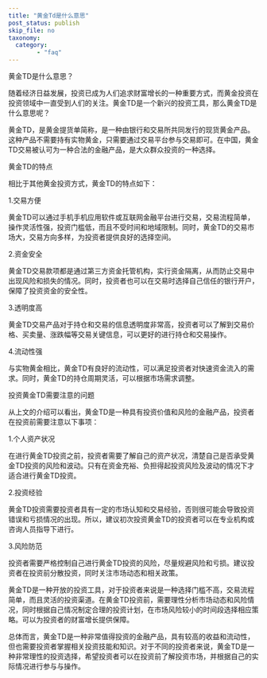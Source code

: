 ```yaml
---
title: "黄金Td是什么意思"
post_status: publish
skip_file: no
taxonomy:
  category:
        - "faq"
---
```


黄金TD是什么意思？

随着经济日益发展，投资已成为人们追求财富增长的一种重要方式，而黄金投资在投资领域中一直受到人们的关注。黄金TD是一个新兴的投资工具，那么黄金TD是什么意思呢？

黄金TD，是黄金提货单简称，是一种由银行和交易所共同发行的现货黄金产品。这种产品不需要持有实物黄金，只需要通过交易平台参与交易即可。在中国，黄金TD交易被认可为一种合法的金融产品，是大众群众投资的一种选择。

黄金TD的特点

相比于其他黄金投资方式，黄金TD的特点如下：

1.交易方便

黄金TD可以通过手机手机应用软件或互联网金融平台进行交易，交易流程简单，操作灵活性强，投资门槛低，而且不受时间和地域限制。同时，黄金TD的交易市场大，交易方向多样，为投资者提供良好的选择空间。

2.资金安全

黄金TD交易款项都是通过第三方资金托管机构，实行资金隔离，从而防止交易中出现风险和损失的情况。同时，投资者也可以在交易时选择自己信任的银行开户，保障了投资资金的安全性。

3.透明度高

黄金TD交易产品对于持仓和交易的信息透明度非常高，投资者可以了解到交易价格、买卖量、涨跌幅等交易关键信息，可以更好的进行持仓和交易操作。

4.流动性强

与实物黄金相比，黄金TD有良好的流动性，可以满足投资者对快速资金流入的需求。同时，黄金TD的持仓周期灵活，可以根据市场需求调整。

投资黄金TD需要注意的问题

从上文的介绍可以看出，黄金TD是一种具有投资价值和风险的金融产品，投资者在投资前需要注意以下事项：

1.个人资产状况

在进行黄金TD投资之前，投资者需要了解自己的资产状况，清楚自己是否承受黄金TD投资的风险和波动。只有在资金充裕、负担得起投资风险及波动的情况下才适合进行黄金TD投资。

2.投资经验

黄金TD投资需要投资者具有一定的市场认知和交易经验，否则很可能会导致投资错误和亏损情况的出现。所以，建议初次投资黄金TD的投资者可以在专业机构或咨询人员指导下进行。

3.风险防范

投资者需要严格控制自己进行黄金TD投资的风险，尽量规避风险和亏损。建议投资者在投资前分散投资，同时关注市场动态和相关政策。

黄金TD是一种开放的投资工具，对于投资者来说是一种选择门槛不高，交易流程简单，而且灵活的投资渠道。在黄金TD投资前，需要理性分析市场动态和风险情况，同时根据自己情况制定合理的投资计划，在市场风险较小的时间段选择相应策略。可以为投资者的财富增长提供保障。

总体而言，黄金TD是一种非常值得投资的金融产品，具有较高的收益和流动性，但也需要投资者掌握相关投资技能和知识。对于不同的投资者来说，黄金TD是一种非常理性的投资选择，希望投资者可以在投资前了解投资市场，并根据自己的实际情况进行参与与操作。
